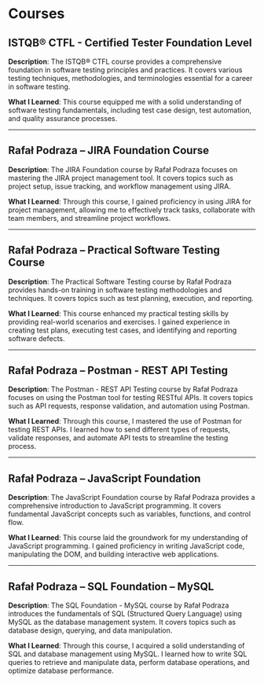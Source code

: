 # Courses

## ISTQB® CTFL - Certified Tester Foundation Level

**Description**: The ISTQB® CTFL course provides a comprehensive foundation in software testing principles and practices. It covers various testing techniques, methodologies, and terminologies essential for a career in software testing.

**What I Learned**: This course equipped me with a solid understanding of software testing fundamentals, including test case design, test automation, and quality assurance processes.

---

## Rafał Podraza – JIRA Foundation Course

**Description**: The JIRA Foundation course by Rafał Podraza focuses on mastering the JIRA project management tool. It covers topics such as project setup, issue tracking, and workflow management using JIRA.

**What I Learned**: Through this course, I gained proficiency in using JIRA for project management, allowing me to effectively track tasks, collaborate with team members, and streamline project workflows.

---

## Rafał Podraza – Practical Software Testing Course

**Description**: The Practical Software Testing course by Rafał Podraza provides hands-on training in software testing methodologies and techniques. It covers topics such as test planning, execution, and reporting.

**What I Learned**: This course enhanced my practical testing skills by providing real-world scenarios and exercises. I gained experience in creating test plans, executing test cases, and identifying and reporting software defects.

---

## Rafał Podraza – Postman - REST API Testing

**Description**: The Postman - REST API Testing course by Rafał Podraza focuses on using the Postman tool for testing RESTful APIs. It covers topics such as API requests, response validation, and automation using Postman.

**What I Learned**: Through this course, I mastered the use of Postman for testing REST APIs. I learned how to send different types of requests, validate responses, and automate API tests to streamline the testing process.

---

## Rafał Podraza – JavaScript Foundation

**Description**: The JavaScript Foundation course by Rafał Podraza provides a comprehensive introduction to JavaScript programming. It covers fundamental JavaScript concepts such as variables, functions, and control flow.

**What I Learned**: This course laid the groundwork for my understanding of JavaScript programming. I gained proficiency in writing JavaScript code, manipulating the DOM, and building interactive web applications.

---

## Rafał Podraza – SQL Foundation – MySQL

**Description**: The SQL Foundation - MySQL course by Rafał Podraza introduces the fundamentals of SQL (Structured Query Language) using MySQL as the database management system. It covers topics such as database design, querying, and data manipulation.

**What I Learned**: Through this course, I acquired a solid understanding of SQL and database management using MySQL. I learned how to write SQL queries to retrieve and manipulate data, perform database operations, and optimize database performance.

